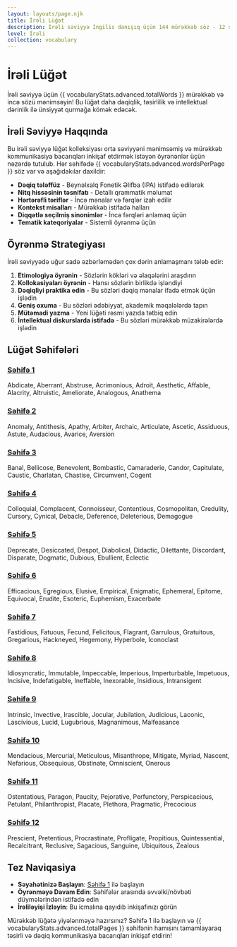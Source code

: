 ```yaml
---
layout: layouts/page.njk
title: İrəli Lüğət
description: İrəli səviyyə İngilis danışıq üçün 144 mürəkkəb söz - 12 səhifədə təşkil edilmiş
level: İrəli
collection: vocabulary
---
```


# İrəli Lüğət

İrəli səviyyə üçün {{ vocabularyStats.advanced.totalWords }} mürəkkəb və incə sözü mənimsəyin! Bu lüğət daha dəqiqlik, təsirlilik və intellektual dərinlik ilə ünsiyyət qurmağa kömək edəcək.

## İrəli Səviyyə Haqqında

Bu irəli səviyyə lüğət kolleksiyası orta səviyyəni mənimsəmiş və mürəkkəb kommunikasiya bacarıqları inkişaf etdirmək istəyən öyrənənlər üçün nəzərdə tutulub. Hər səhifədə {{ vocabularyStats.advanced.wordsPerPage }} söz var və aşağıdakılar daxildir:

- **Dəqiq tələffüz** - Beynəlxalq Fonetik Əlifba (IPA) istifadə edilərək
- **Nitq hissəsinin təsnifatı** - Detallı qrammatik məlumat
- **Hərtərəfli təriflər** - İncə mənalar və fərqlər izah edilir
- **Kontekst misalları** - Mürəkkəb istifadə halları
- **Diqqətlə seçilmiş sinonimlər** - İncə fərqləri anlamaq üçün
- **Tematik kateqoriyalar** - Sistemli öyrənmə üçün

## Öyrənmə Strategiyası

İrəli səviyyədə uğur sadə əzbərləmədən çox dərin anlamaşmanı tələb edir:

1. **Etimologiya öyrənin** - Sözlərin kökləri və əlaqələrini araşdırın
2. **Kollokasiyaları öyrənin** - Hansı sözlərin birlikdə işləndiyi
3. **Dəqiqliyi praktika edin** - Bu sözləri dəqiq mənalar ifadə etmək üçün işlədin
4. **Geniş oxuma** - Bu sözləri ədəbiyyat, akademik məqalələrdə tapın
5. **Mütəmadi yazma** - Yeni lüğəti rəsmi yazıda tətbiq edin
6. **İntellektual diskurslarda istifadə** - Bu sözləri mürəkkəb müzakirələrdə işlədin

## Lüğət Səhifələri

<div class="vocabulary-page-grid">
  <div class="page-link-card">
    <h3><a href="/vocabulary/advanced/page-1/">Səhifə 1</a></h3>
    <p>Abdicate, Aberrant, Abstruse, Acrimonious, Adroit, Aesthetic, Affable, Alacrity, Altruistic, Ameliorate, Analogous, Anathema</p>
  </div>
  <div class="page-link-card">
    <h3><a href="/vocabulary/advanced/page-2/">Səhifə 2</a></h3>
    <p>Anomaly, Antithesis, Apathy, Arbiter, Archaic, Articulate, Ascetic, Assiduous, Astute, Audacious, Avarice, Aversion</p>
  </div>
  <div class="page-link-card">
    <h3><a href="/vocabulary/advanced/page-3/">Səhifə 3</a></h3>
    <p>Banal, Bellicose, Benevolent, Bombastic, Camaraderie, Candor, Capitulate, Caustic, Charlatan, Chastise, Circumvent, Cogent</p>
  </div>
  <div class="page-link-card">
    <h3><a href="/vocabulary/advanced/page-4/">Səhifə 4</a></h3>
    <p>Colloquial, Complacent, Connoisseur, Contentious, Cosmopolitan, Credulity, Cursory, Cynical, Debacle, Deference, Deleterious, Demagogue</p>
  </div>
  <div class="page-link-card">
    <h3><a href="/vocabulary/advanced/page-5/">Səhifə 5</a></h3>
    <p>Deprecate, Desiccated, Despot, Diabolical, Didactic, Dilettante, Discordant, Disparate, Dogmatic, Dubious, Ebullient, Eclectic</p>
  </div>
  <div class="page-link-card">
    <h3><a href="/vocabulary/advanced/page-6/">Səhifə 6</a></h3>
    <p>Efficacious, Egregious, Elusive, Empirical, Enigmatic, Ephemeral, Epitome, Equivocal, Erudite, Esoteric, Euphemism, Exacerbate</p>
  </div>
  <div class="page-link-card">
    <h3><a href="/vocabulary/advanced/page-7/">Səhifə 7</a></h3>
    <p>Fastidious, Fatuous, Fecund, Felicitous, Flagrant, Garrulous, Gratuitous, Gregarious, Hackneyed, Hegemony, Hyperbole, Iconoclast</p>
  </div>
  <div class="page-link-card">
    <h3><a href="/vocabulary/advanced/page-8/">Səhifə 8</a></h3>
    <p>Idiosyncratic, Immutable, Impeccable, Imperious, Imperturbable, Impetuous, Incisive, Indefatigable, Ineffable, Inexorable, Insidious, Intransigent</p>
  </div>
  <div class="page-link-card">
    <h3><a href="/vocabulary/advanced/page-9/">Səhifə 9</a></h3>
    <p>Intrinsic, Invective, Irascible, Jocular, Jubilation, Judicious, Laconic, Lascivious, Lucid, Lugubrious, Magnanimous, Malfeasance</p>
  </div>
  <div class="page-link-card">
    <h3><a href="/vocabulary/advanced/page-10/">Səhifə 10</a></h3>
    <p>Mendacious, Mercurial, Meticulous, Misanthrope, Mitigate, Myriad, Nascent, Nefarious, Obsequious, Obstinate, Omniscient, Onerous</p>
  </div>
  <div class="page-link-card">
    <h3><a href="/vocabulary/advanced/page-11/">Səhifə 11</a></h3>
    <p>Ostentatious, Paragon, Paucity, Pejorative, Perfunctory, Perspicacious, Petulant, Philanthropist, Placate, Plethora, Pragmatic, Precocious</p>
  </div>
  <div class="page-link-card">
    <h3><a href="/vocabulary/advanced/page-12/">Səhifə 12</a></h3>
    <p>Prescient, Pretentious, Procrastinate, Profligate, Propitious, Quintessential, Recalcitrant, Reclusive, Sagacious, Sanguine, Ubiquitous, Zealous</p>
  </div>
</div>

## Tez Naviqasiya

- **Səyahətinizə Başlayın**: [Səhifə 1](/vocabulary/advanced/page-1/) ilə başlayın  
- **Öyrənməyə Davam Edin**: Səhifələr arasında əvvəlki/növbəti düymələrindən istifadə edin
- **İrəliləyişi İzləyin**: Bu icmalına qayıdıb inkişafınızı görün

Mürəkkəb lüğətə yiyələnməyə hazırsınız? Səhifə 1 ilə başlayın və {{ vocabularyStats.advanced.totalPages }} səhifənin hamısını tamamlayaraq təsirli və dəqiq kommunikasiya bacarıqları inkişaf etdirin!